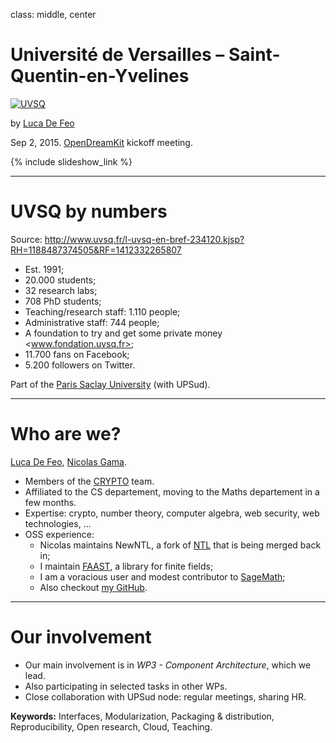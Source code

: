 class: middle, center

# Université de Versailles – Saint-Quentin-en-Yvelines

[![UVSQ](http://www.uvsq.fr/images/logo.png)](http://uvsq.fr)

by [Luca De Feo](http://defeo.lu/)

Sep 2, 2015. [OpenDreamKit](http://opendreamkit.org) kickoff meeting.

{% include slideshow_link %}

---

# UVSQ by numbers

Source: <http://www.uvsq.fr/l-uvsq-en-bref-234120.kjsp?RH=1188487374505&RF=1412332265807>

- Est. 1991;
- 20.000 students;
- 32 research labs;
- 708 PhD students;
- Teaching/research staff: 1.110 people;
- Administrative staff: 744 people;
- A foundation to try and get some private money <www.fondation.uvsq.fr>;
- 11.700 fans on Facebook;
- 5.200 followers on Twitter.

Part of the [Paris Saclay University](https://www.universite-paris-saclay.fr/) (with UPSud).

---

# Who are we?

[Luca De Feo](http://defeo.lu/), [Nicolas Gama](http://gama.nicolas.free.fr/).

- Members of the [CRYPTO](http://www.prism.uvsq.fr/index.php/recherche-collaborations-transversales/crypto) team.
- Affiliated to the CS departement, moving to the Maths departement in a few months.
- Expertise: crypto, number theory, computer algebra, web security, web technologies, ...
- OSS experience:
  - Nicolas maintains NewNTL, a fork of [NTL](http://www.shoup.net/ntl/) that is being merged back in;
  - I maintain [FAAST](https://github.com/defeo/FAAST), a library for finite fields;
  - I am a voracious user and modest contributor to [SageMath](http://www.sagemath.org/); 
  - Also checkout [my GitHub](https://github.com/defeo).

---

# Our involvement

- Our main involvement is in *WP3 - Component Architecture*, which we lead.
- Also participating in selected tasks in other WPs.
- Close collaboration with UPSud node: regular meetings, sharing HR.
 
**Keywords:** Interfaces, Modularization, Packaging & distribution, Reproducibility, Open research, Cloud, Teaching.
